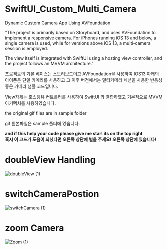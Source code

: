 # SwiftUI_Custom_Multi_Camera
Dynamic Custom Camera App Using AVFoundation




"The project is primarily based on Storyboard, and uses AVFoundation to implement a responsive camera. For iPhones running iOS 13 and below, a single camera is used, while for versions above iOS 13, a multi-camera session is employed.

The view itself is integrated with SwiftUI using a hosting view controller, and the project follows an MVVM architecture."



프로젝트의 기본 베이스는 스토리보드이고
AVFoundation을 사용하여 IOS13 아래의 아이폰은 단일 카메라를 사용하고
그 이후 버전에서는 멀티카메라 세션을 사용한 반응성 좋은 카메라 샘플 코드입니다.

View자체는 호스팅뷰 컨트롤러를 사용하여 SwiftUI 와 결합하였고 기본적으로 MVVM 아키텍처를 사용하였습니다.

the original gif files are in sample folder

gif 원본파일은 sample 폴더에 있습니다.

**and if this help your code please give me star! its on the top right** <br/>
**혹시 이 코드가 도움이 되셨다면 오른쪽 상단에 별을 주세요! 오른쪽 상단에 있습니다!**

# doubleView Handling

![doubleView (1)](https://github.com/user-attachments/assets/7dec2e7d-abd9-4b47-bd75-269be4fe20bd)


# switchCameraPostion

![switchCamera (1)](https://github.com/user-attachments/assets/3b306017-f6ed-4af8-9c61-c003dda8d6ce)


# zoom Camera

![Zoom (1)](https://github.com/user-attachments/assets/3288293f-139d-4865-b135-144241dc25d3)









